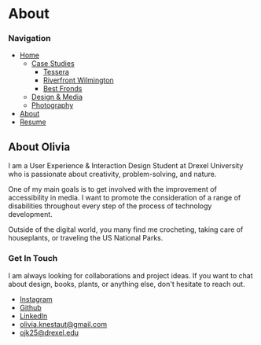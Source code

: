 # About

### Navigation
- [Home](Home_Content.md)
    - [Case Studies](CaseStudies_Content.md)
        - [Tessera](CS1_Tessera_Content.md)
        - [Riverfront Wilmington](CS2_RiverfrontWilm_Content.md)
        - [Best Fronds](CS3_BestFronds_Content.md)
    - [Design & Media](DesignAndMedia_Content.md)
    - [Photography](Photography_Content.md)
- [About](About_Content.md)
- [Resume](Resume_Content.md)

## About Olivia

I am a User Experience & Interaction Design Student at Drexel University who is passionate about creativity, problem-solving, and nature.

One of my main goals is to get involved with the improvement of accessibility in media. I want to promote the consideration of a range of disabilities throughout every step of the process of technology development.

Outside of the digital world, you many find me crocheting, taking care of houseplants, or traveling the US National Parks.

### Get In Touch

I am always looking for collaborations and project ideas. If you want to chat about design, books, plants, or anything else, don't hesitate to reach out.

- [Instagram](https://www.instagram.com/ollywhelmed/)
- [Github](https://github.com/OliviaKnestaut)
- [LinkedIn](https://www.linkedin.com/in/oliviaknestaut/)
- olivia.knestaut@gmail.com
- ojk25@drexel.edu